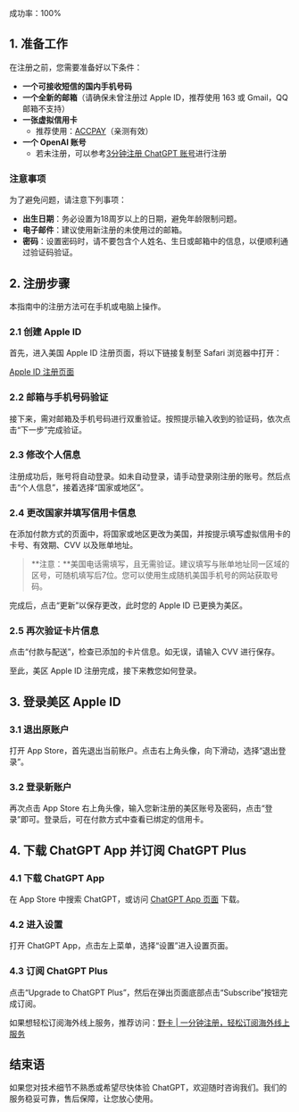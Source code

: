 成功率：100%

## 1. 准备工作

在注册之前，您需要准备好以下条件：

- **一个可接收短信的国内手机号码**
- **一个全新的邮箱**（请确保未曾注册过 Apple ID，推荐使用 163 或 Gmail，QQ 邮箱不支持）
- **一张虚拟信用卡**
  - 推荐使用：[ACCPAY](https://bit.ly/bewildcard)（亲测有效）
- **一个 OpenAI 账号**
  - 若未注册，可以参考[3分钟注册 ChatGPT 账号](https://gptchati.xyz/register_chatgpt/)进行注册

### 注意事项

为了避免问题，请注意下列事项：

- **出生日期**：务必设置为18周岁以上的日期，避免年龄限制问题。
- **电子邮件**：建议使用新注册的未使用过的邮箱。
- **密码**：设置密码时，请不要包含个人姓名、生日或邮箱中的信息，以便顺利通过验证码验证。

## 2. 注册步骤

本指南中的注册方法可在手机或电脑上操作。

### 2.1 创建 Apple ID

首先，进入美国 Apple ID 注册页面，将以下链接复制至 Safari 浏览器中打开：

[Apple ID 注册页面](https://appleid.apple.com/account)

### 2.2 邮箱与手机号码验证

接下来，需对邮箱及手机号码进行双重验证。按照提示输入收到的验证码，依次点击“下一步”完成验证。

### 2.3 修改个人信息

注册成功后，账号将自动登录。如未自动登录，请手动登录刚注册的账号。然后点击“个人信息”，接着选择“国家或地区”。

### 2.4 更改国家并填写信用卡信息

在添加付款方式的页面中，将国家或地区更改为美国，并按提示填写虚拟信用卡的卡号、有效期、CVV 以及账单地址。

> **注意：**美国电话需填写，且无需验证。建议填写与账单地址同一区域的区号，可随机填写后7位。您可以使用生成随机美国手机号的网站获取号码。

完成后，点击“更新”以保存更改，此时您的 Apple ID 已更换为美区。

### 2.5 再次验证卡片信息

点击“付款与配送”，检查已添加的卡片信息。如无误，请输入 CVV 进行保存。

至此，美区 Apple ID 注册完成，接下来教您如何登录。

## 3. 登录美区 Apple ID

### 3.1 退出原账户

打开 App Store，首先退出当前账户。点击右上角头像，向下滑动，选择“退出登录”。

### 3.2 登录新账户

再次点击 App Store 右上角头像，输入您新注册的美区账号及密码，点击“登录”即可。登录后，可在付款方式中查看已绑定的信用卡。

## 4. 下载 ChatGPT App 并订阅 ChatGPT Plus

### 4.1 下载 ChatGPT App

在 App Store 中搜索 ChatGPT，或访问 [ChatGPT App 页面](https://apps.apple.com/us/app/chatgpt/id6448311069) 下载。

### 4.2 进入设置

打开 ChatGPT App，点击左上菜单，选择“设置”进入设置页面。

### 4.3 订阅 ChatGPT Plus

点击“Upgrade to ChatGPT Plus”，然后在弹出页面底部点击“Subscribe”按钮完成订阅。

如果想轻松订阅海外线上服务，推荐访问：[野卡 | 一分钟注册，轻松订阅海外线上服务](https://bit.ly/bewildcard)

## 结束语

如果您对技术细节不熟悉或希望尽快体验 ChatGPT，欢迎随时咨询我们。我们的服务稳妥可靠，售后保障，让您放心使用。